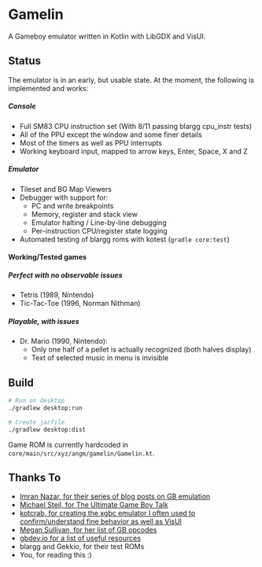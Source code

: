 # Gamelin
A Gameboy emulator written in Kotlin with LibGDX and VisUI.

## Status
The emulator is in an early, but usable state. At the moment, the following is implemented and works:

##### Console
- Full SM83 CPU instruction set (With 8/11 passing blargg cpu_instr tests)
- All of the PPU except the window and some finer details
- Most of the timers as well as PPU interrupts
- Working keyboard input, mapped to arrow keys, Enter, Space, X and Z

##### Emulator
- Tileset and BG Map Viewers
- Debugger with support for:
    - PC and write breakpoints
    - Memory, register and stack view
    - Emulator halting / Line-by-line debugging
    - Per-instruction CPU/register state logging
- Automated testing of blargg roms with kotest (`gradle core:test`)

#### Working/Tested games
##### Perfect with no observable issues
- Tetris (1989, Nintendo)
- Tic-Tac-Toe (1996, Norman Nithman)

##### Playable, with issues
- Dr. Mario (1990, Nintendo): 
    - Only one half of a pellet is actually recognized (both halves display)
    - Text of selected music in menu is invisible

## Build

``` bash
# Run on desktop
./gradlew desktop:run

# Create jarfile
./gradlew desktop:dist
```

Game ROM is currently hardcoded in `core/main/src/xyz/angm/gamelin/Gamelin.kt`.

## Thanks To
- [Imran Nazar, for their series of blog posts on GB emulation](http://imrannazar.com/GameBoy-Emulation-in-JavaScript:-The-CPU)
- [Michael Steil, for The Ultimate Game Boy Talk](https://media.ccc.de/v/33c3-8029-the_ultimate_game_boy_talk)
- [kotcrab, for creating the xgbc emulator I often used to confirm/understand fine behavior as well as VisUI](https://github.com/kotcrab/xgbc)
- [Megan Sullivan, for her list of GB opcodes](https://meganesulli.com/blog/game-boy-opcodes)
- [gbdev.io for a list of useful resources](https://gbdev.io)
- blargg and Gekkio, for their test ROMs
- You, for reading this :)
